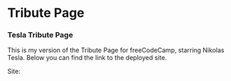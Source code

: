 <h1>Tribute Page</h1>


<h3>Tesla Tribute Page</h3>

This is my version of the Tribute Page for freeCodeCamp, starring Nikolas Tesla. Below you can find the link to the deployed site.

Site:
